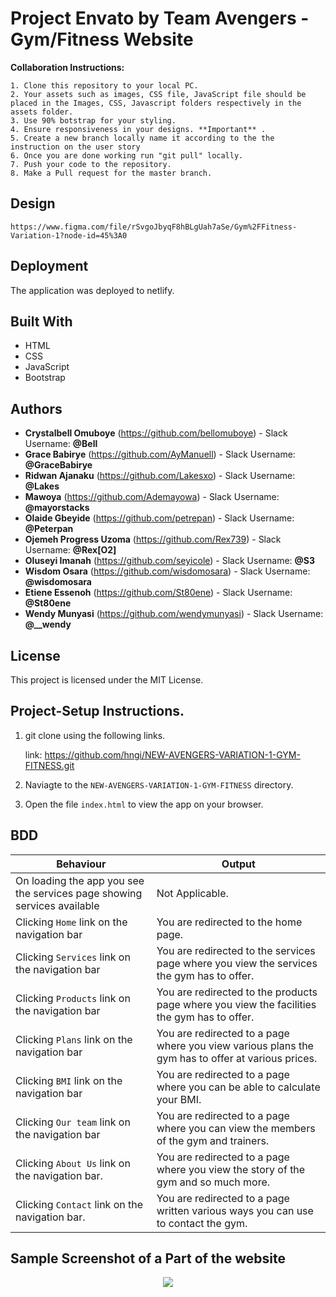 # Project Envato by Team Avengers - Gym/Fitness Website


**Collaboration Instructions:**

    1. Clone this repository to your local PC.
    2. Your assets such as images, CSS file, JavaScript file should be placed in the Images, CSS, Javascript folders respectively in the assets folder.
    3. Use 90% botstrap for your styling.
    4. Ensure responsiveness in your designs. **Important** .
    5. Create a new branch locally name it according to the the instruction on the user story
    6. Once you are done working run "git pull" locally.
    7. Push your code to the repository.
    8. Make a Pull request for the master branch. 
    

## Design
    https://www.figma.com/file/rSvgoJbyqF8hBLgUah7aSe/Gym%2FFitness-Variation-1?node-id=45%3A0


##  Deployment

The application was deployed to netlify.

##  Built With

*  HTML
*  CSS
*  JavaScript
*  Bootstrap


##  Authors

* **Crystalbell Omuboye** (https://github.com/bellomuboye) - Slack Username: **@Bell**
* **Grace Babirye** (https://github.com/AyManuell) - Slack Username: **@GraceBabirye**
* **Ridwan Ajanaku** (https://github.com/Lakesxo) - Slack Username: **@Lakes**
* **Mawoya**  (https://github.com/Ademayowa) - Slack Username: **@mayorstacks**
* **Olaide Gbeyide** (https://github.com/petrepan) - Slack Username: **@Peterpan**
* **Ojemeh Progress Uzoma** (https://github.com/Rex739) - Slack Username: **@Rex[O2]**
* **Oluseyi Imanah** (https://github.com/seyicole) - Slack Username: **@S3**
* **Wisdom Osara** (https://github.com/wisdomosara) - Slack Username: **@wisdomosara**
* **Etiene Essenoh** (https://github.com/St80ene) - Slack Username: **@St80ene**
* **Wendy Munyasi** (https://github.com/wendymunyasi) - Slack Username: **@__wendy**


##  License

This project is licensed under the MIT License.


## Project-Setup Instructions.

1. git clone using the following links.

   link: https://github.com/hngi/NEW-AVENGERS-VARIATION-1-GYM-FITNESS.git

2. Naviagte to the `NEW-AVENGERS-VARIATION-1-GYM-FITNESS` directory.
3. Open the file `index.html` to view the app on your browser.


## BDD

| Behaviour | Output |
| --------- | ------ |
|On loading the app you see the services page showing services available|Not Applicable.|
|Clicking `Home` link on the navigation bar|You are redirected to the home page.|
|Clicking `Services` link on the navigation bar|You are redirected to the services page where you view the services the gym has to offer.|
|Clicking `Products` link on the navigation bar|You are redirected to the products page where you view the facilities the gym has to offer.|
|Clicking `Plans` link on the navigation bar|You are redirected to a page where you view various plans the gym has to offer at various prices.|
|Clicking `BMI` link on the navigation bar|You are redirected to a page where you can be able to calculate your BMI.|
|Clicking `Our team` link on the navigation bar|You are redirected to a page where you can view the members of the gym and trainers.|
|Clicking `About Us` link on the navigation bar.|You are redirected to a page where you view the story of the gym and so much more.|
|Clicking `Contact` link on the navigation bar.|You are redirected to a page written various ways you can use to contact the gym.|


## Sample Screenshot of a Part of the website

<div style="text-align:center">
    <img src="./images/landing.png">
</div>
